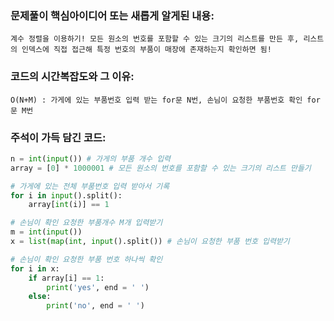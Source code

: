 ### 문제풀이 핵심아이디어 또는 새롭게 알게된 내용: 
    계수 정렬을 이용하기! 모든 원소의 번호를 포함할 수 있는 크기의 리스트를 만든 후, 리스트의 인덱스에 직접 접근해 특정 번호의 부품이 매장에 존재하는지 확인하면 됨!
    
### 코드의 시간복잡도와 그 이유:
    O(N+M) : 가게에 있는 부품번호 입력 받는 for문 N번, 손님이 요청한 부품번호 확인 for문 M번
    
### 주석이 가득 담긴 코드:
```python
n = int(input()) # 가게의 부품 개수 입력
array = [0] * 1000001 # 모든 원소의 번호를 포함할 수 있는 크기의 리스트 만들기

# 가게에 있는 전체 부품번호 입력 받아서 기록
for i in input().split():
    array[int(i)] == 1

# 손님이 확인 요청한 부품개수 M개 입력받기
m = int(input())
x = list(map(int, input().split()) # 손님이 요청한 부품 번호 입력받기

# 손님이 확인 요청한 부품 번호 하나씩 확인
for i in x:
    if array[i] == 1:
        print('yes', end = ' ')
    else:
        print('no', end = ' ')

```
